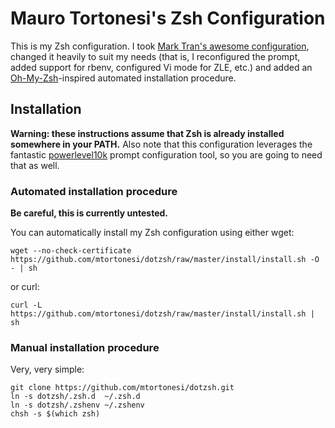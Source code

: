 # Mauro Tortonesi's Zsh Configuration

This is my Zsh configuration. I took [Mark Tran's awesome
configuration](https://github.com/marktran/zsh.d "Mark Tran's zsh.d GitHub
repository."), changed it heavily to suit my needs (that is, I reconfigured the
prompt, added support for rbenv, configured Vi mode for ZLE, etc.) and added an
[Oh-My-Zsh](https://github.com/robbyrussell/oh-my-zsh "Oh-My-Zsh GitHub
repository.")-inspired automated installation procedure.


## Installation

**Warning: these instructions assume that Zsh is already installed somewhere in your PATH.** 
Also note that this configuration leverages the fantastic
[powerlevel10k](https://github.com/romkatv/powerlevel10k) prompt configuration
tool, so you are going to need that as well.


### Automated installation procedure

**Be careful, this is currently untested.**

You can automatically install my Zsh configuration using either wget:

    wget --no-check-certificate https://github.com/mtortonesi/dotzsh/raw/master/install/install.sh -O - | sh

or curl:

    curl -L https://github.com/mtortonesi/dotzsh/raw/master/install/install.sh | sh

### Manual installation procedure

Very, very simple:

    git clone https://github.com/mtortonesi/dotzsh.git
    ln -s dotzsh/.zsh.d  ~/.zsh.d
    ln -s dotzsh/.zshenv ~/.zshenv
    chsh -s $(which zsh)


